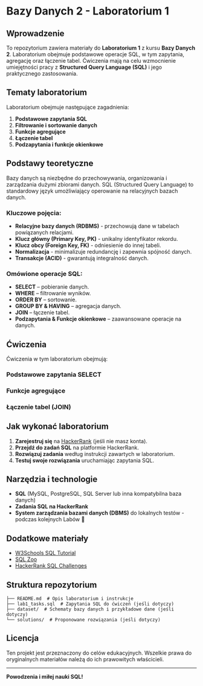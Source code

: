 # Bazy Danych 2 - Laboratorium 1

## Wprowadzenie
To repozytorium zawiera materiały do **Laboratorium 1** z kursu **Bazy Danych 2**. Laboratorium obejmuje podstawowe operacje SQL, w tym zapytania, agregację oraz łączenie tabel. Ćwiczenia mają na celu wzmocnienie umiejętności pracy z **Structured Query Language (SQL)** i jego praktycznego zastosowania.

## Tematy laboratorium
Laboratorium obejmuje następujące zagadnienia:

1. **Podstawowe zapytania SQL**
2. **Filtrowanie i sortowanie danych**
3. **Funkcje agregujące**
4. **Łączenie tabel**
5. **Podzapytania i funkcje okienkowe**

## Podstawy teoretyczne
Bazy danych są niezbędne do przechowywania, organizowania i zarządzania dużymi zbiorami danych. SQL (Structured Query Language) to standardowy język umożliwiający operowanie na relacyjnych bazach danych.

### Kluczowe pojęcia:
- **Relacyjne bazy danych (RDBMS)** - przechowują dane w tabelach powiązanych relacjami.
- **Klucz główny (Primary Key, PK)** - unikalny identyfikator rekordu.
- **Klucz obcy (Foreign Key, FK)** - odniesienie do innej tabeli.
- **Normalizacja** - minimalizuje redundancję i zapewnia spójność danych.
- **Transakcje (ACID)** - gwarantują integralność danych.

### Omówione operacje SQL:
- **SELECT** – pobieranie danych.
- **WHERE** – filtrowanie wyników.
- **ORDER BY** – sortowanie.
- **GROUP BY & HAVING** – agregacja danych.
- **JOIN** – łączenie tabel.
- **Podzapytania & Funkcje okienkowe** – zaawansowane operacje na danych.

## Ćwiczenia

Ćwiczenia w tym laboratorium obejmują:

### Podstawowe zapytania SELECT
### Funkcje agregujące
### Łączenie tabel (JOIN)


## Jak wykonać laboratorium
1. **Zarejestruj się** na [HackerRank](https://www.hackerrank.com/domains/sql) (jeśli nie masz konta).
2. **Przejdź do zadań SQL** na platformie HackerRank.
3. **Rozwiązuj zadania** według instrukcji zawartych w laboratorium.
4. **Testuj swoje rozwiązania** uruchamiając zapytania SQL.

## Narzędzia i technologie
- **SQL** (MySQL, PostgreSQL, SQL Server lub inna kompatybilna baza danych)
- **Zadania SQL na HackerRank**
- **System zarządzania bazami danych (DBMS)** do lokalnych testów - podczas kolejnych Labów 🙂

## Dodatkowe materiały
- [W3Schools SQL Tutorial](https://www.w3schools.com/sql/)
- [SQL Zoo](https://sqlzoo.net/)
- [HackerRank SQL Challenges](https://www.hackerrank.com/domains/sql)

## Struktura repozytorium
```
├── README.md  # Opis laboratorium i instrukcje
├── lab1_tasks.sql  # Zapytania SQL do ćwiczeń (jeśli dotyczy)
├── dataset/  # Schematy bazy danych i przykładowe dane (jeśli dotyczy)
└── solutions/  # Proponowane rozwiązania (jeśli dotyczy)
```

## Licencja
Ten projekt jest przeznaczony do celów edukacyjnych. Wszelkie prawa do oryginalnych materiałów należą do ich prawowitych właścicieli.

---
**Powodzenia i miłej nauki SQL!**

